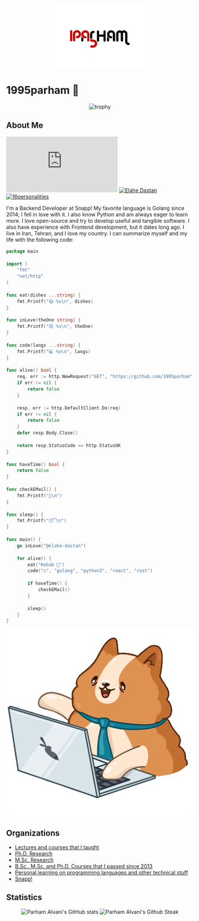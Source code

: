 <p align="center">
  <img src="https://github.com/1995parham/1995parham/raw/main/logo-lg.png"></img>
</p>

# 1995parham 🐼

<p align="center">
  <img alt="trophy" src="https://github-profile-trophy.vercel.app/?username=1995parham&theme=onedark&title=MultiLanguage,Commits,PullRequest,Issues,Starts,Followers,Experience" />
</p>

## About Me

[![GitHub release (latest by date)](https://img.shields.io/github/v/release/1995parham/1995parham.pdf?label=Resume&logo=github&style=for-the-badge)](https://github.com/1995parham/1995parham.pdf/releases/latest)
[![Elahe Dastan](https://img.shields.io/badge/-elahe.dstn-black?style=for-the-badge&label=%F0%9F%A7%A1)](https://github.com/elahe-dastan)
[![16personalities](https://img.shields.io/badge/16personalities-ISTJT-orange?style=for-the-badge)](https://www.16personalities.com/profiles/da292f9304d9e)

I'm a Backend Developer at Snapp!
My favorite language is Golang since 2014; I fell in love with it.
I also know Python and am always eager to learn more.
I love open-source and try to develop useful and tangible software.
I also have experience with Frontend development, but it dates long ago.
I live in Iran, Tehran, and I love my country.
I can summarize myself and my life with the following code:

```go
package main

import (
	"fmt"
	"net/http"
)

func eat(dishes ...string) {
	fmt.Printf("😋 %v\n", dishes)
}

func inLove(theOne string) {
	fmt.Printf("😍 %v\n", theOne)
}

func code(langs ...string) {
	fmt.Printf("💻 %v\n", langs)
}

func alive() bool {
	req, err := http.NewRequest("GET", "https://github.com/1995parham", nil)
	if err != nil {
		return false
	}

	resp, err := http.DefaultClient.Do(req)
	if err != nil {
		return false
	}
	defer resp.Body.Close()

	return resp.StatusCode == http.StatusOK
}

func haveTime() bool {
	return false
}

func checkEMail() {
	fmt.Printf("📧\n")
}

func sleep() {
	fmt.Printf("😴\n")
}

func main() {
	go inLove("@elahe-dastan")

	for alive() {
		eat("Kebab 🍢")
		code("c", "golang", "python3", "react", "rust")

		if haveTime() {
			checkEMail()
		}

		sleep()
	}
}

```

<p align="center">
  <img src="https://github.com/1995parham/1995parham/blob/main/bernard.gif?raw=true" alt="Bernard" />
</p>

## Organizations

- [Lectures and courses that I taught](https://github.com/1995parham-teaching/)
- [Ph.D. Research](https://github.com/citado/)
- [M.Sc. Research](https://github.com/reinnet/)
- [B.Sc., M.Sc. and Ph.D. Courses that I passed since 2013](https://github.com/9231058)
- [Personal learning on programming languages and other technical stuff](https://github.com/1995parham-learning)
- [Snapp!](https://github.com/snapp-incubator/)

## Statistics

<p align="center">
  <img src="https://github-readme-stats.vercel.app/api?username=1995parham&show_icons=true&theme=monokai" alt="Parham Alvani's GitHub stats" />
  <img src="https://github-readme-streak-stats.herokuapp.com/?user=1995parham&theme=monokai" alt="Parham Alvani's Github Steak" /><br>
</p>
